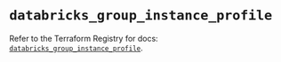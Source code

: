 # `databricks_group_instance_profile`

Refer to the Terraform Registry for docs: [`databricks_group_instance_profile`](https://registry.terraform.io/providers/databricks/databricks/1.65.1/docs/resources/group_instance_profile).
